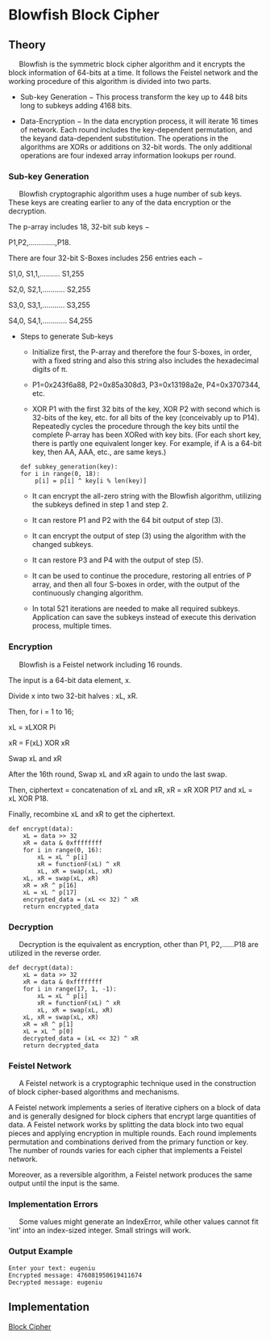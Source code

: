 # Blowfish Block Cipher

## Theory
&ensp;&ensp;&ensp;Blowfish is the symmetric block cipher algorithm and it encrypts the block information of 64-bits at a time. It follows the Feistel network and the working procedure of this algorithm is divided into two parts.

* Sub-key Generation − This process transform the key up to 448 bits long to subkeys adding 4168 bits.

* Data-Encryption − In the data encryption process, it will iterate 16 times of network. Each round includes the key-dependent permutation, and the keyand data-dependent substitution. The operations in the algorithms are XORs or additions on 32-bit words. The only additional operations are four indexed array information lookups per round.


### Sub-key Generation
&ensp;&ensp;&ensp;Blowfish cryptographic algorithm uses a huge number of sub keys. These keys are creating earlier to any of the data encryption or the decryption.

The p-array includes 18, 32-bit sub keys −

P1,P2,………….,P18.

There are four 32-bit S-Boxes includes 256 entries each −

S1,0, S1,1,………. S1,255

S2,0, S2,1,……….. S2,255

S3,0, S3,1,……….. S3,255

S4,0, S4,1,………... S4,255

- Steps to generate Sub-keys

    - Initialize first, the P-array and therefore the four S-boxes, in order, with a fixed string and also this string also includes the hexadecimal digits of π.

    - P1=0x243f6a88, P2=0x85a308d3, P3=0x13198a2e, P4=0x3707344, etc.

    - XOR P1 with the first 32 bits of the key, XOR P2 with second which is 32-bits of the key, etc. for all bits of the key (conceivably up to P14). Repeatedly cycles the procedure through the key bits until the complete P-array has been XORed with key bits. (For each short key, there is partly one equivalent longer key. For example, if A is a 64-bit key, then AA, AAA, etc., are same keys.)
    ```
    def subkey_generation(key):
    for i in range(0, 18):
        p[i] = p[i] ^ key[i % len(key)]
    ```

    - It can encrypt the all-zero string with the Blowfish algorithm, utilizing the subkeys defined in step 1 and step 2.

    - It can restore P1 and P2 with the 64 bit output of step (3).

    - It can encrypt the output of step (3) using the algorithm with the changed subkeys.

    - It can restore P3 and P4 with the output of step (5).

    - It can be used to continue the procedure, restoring all entries of P array, and then all four S-boxes in order, with the output of the continuously changing algorithm.

    - In total 521 iterations are needed to make all required subkeys. Application can save the subkeys instead of execute this derivation process, multiple times.


### Encryption
&ensp;&ensp;&ensp;Blowfish is a Feistel network including 16 rounds.

The input is a 64-bit data element, x.

Divide x into two 32-bit halves : xL, xR.

Then, for i = 1 to 16;

xL = xLXOR Pi

xR = F(xL) XOR xR

Swap xL and xR

After the 16th round, Swap xL and xR again to undo the last swap.

Then, ciphertext = concatenation of xL and xR, xR = xR XOR P17 and xL = xL XOR P18.

Finally, recombine xL and xR to get the ciphertext.
```
def encrypt(data):
    xL = data >> 32
    xR = data & 0xffffffff
    for i in range(0, 16):
        xL = xL ^ p[i]
        xR = functionF(xL) ^ xR
        xL, xR = swap(xL, xR)
    xL, xR = swap(xL, xR)
    xR = xR ^ p[16]
    xL = xL ^ p[17]
    encrypted_data = (xL << 32) ^ xR
    return encrypted_data
```


### Decryption
&ensp;&ensp;&ensp;Decryption is the equivalent as encryption, other than P1, P2,……P18 are utilized in the reverse order.
```
def decrypt(data):
    xL = data >> 32
    xR = data & 0xffffffff
    for i in range(17, 1, -1):
        xL = xL ^ p[i]
        xR = functionF(xL) ^ xR
        xL, xR = swap(xL, xR)
    xL, xR = swap(xL, xR)
    xR = xR ^ p[1]
    xL = xL ^ p[0]
    decrypted_data = (xL << 32) ^ xR
    return decrypted_data
```


### Feistel Network
&ensp;&ensp;&ensp;A Feistel network is a cryptographic technique used in the construction of block cipher-based algorithms and mechanisms. 

A Feistel network implements a series of iterative ciphers on a block of data and is generally designed for block ciphers that encrypt large quantities of data. A Feistel network works by splitting the data block into two equal pieces and applying encryption in multiple rounds. Each round implements permutation and combinations derived from the primary function or key. The number of rounds varies for each cipher that implements a Feistel network.

Moreover, as a reversible algorithm, a Feistel network produces the same output until the input is the same.


### Implementation Errors
&ensp;&ensp;&ensp;Some values might generate an IndexError, while other values cannot fit 'int' into an index-sized integer. Small strings will work.


### Output Example
```
Enter your text: eugeniu
Encrypted message: 476081950619411674
Decrypted message: eugeniu
```


## Implementation
[Block Cipher](https://github.com/eugencic/utm-cs-labs/blob/main/Code/Block.py)